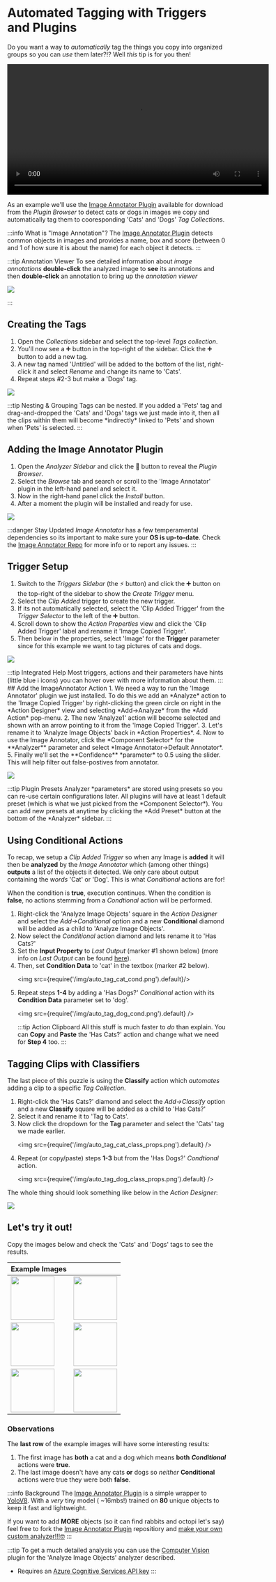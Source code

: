 # Automated Tagging with Triggers and Plugins
Do you want a way to *automatically* tag the things you copy into organized groups so you can *use* them later?!?
Well *this* tip is for you then!

<p align="center">
  <video controls height="300">
    <source src={require('/videos/auto_tagging.mp4').default} />
  </video>
</p>

As an example we'll use the [Image Annotator Plugin](https://www.github.com/monkeypaste/ImageAnnotator) available for download from the *Plugin Browser* to detect cats or dogs in images we copy and automatically tag them to cooresponding 'Cats' and 'Dogs' *Tag Collection*s.

:::info What is "Image Annotation"?
The [Image Annotator Plugin](https://www.github.com/monkeypaste/ImageAnnotator) detects common objects in images and provides a name, box and score (between 0 and 1 of how sure it is about the name) for each object it detects. 
:::

:::tip Annotation Viewer
To see detailed information about *image annotations* **double-click** the analyzed image to **see** its annotations and then **double-click** an annotation to bring up the *annotation viewer* 
<p class="figure"><img src={require('/img/auto_tag_annotations_view.png').default} /></p>

:::

## Creating the Tags
1. Open the *Collections* sidebar and select the top-level *Tags collection*.
2. You'll now see a ➕ button in the top-right of the sidebar. Click the ➕ button to add a new tag.
3. A new tag named 'Untitled' will be added to the bottom of the list, right-click it and select *Rename* and change its name to 'Cats'.
4. Repeat steps #2-3 but make a 'Dogs' tag.
<p class="figure narrow"><img src={require('/img/auto_tag_tag_setup.png').default} /></p>
:::tip Nesting & Grouping
Tags can be nested. If you added a 'Pets' tag and drag-and-dropped the 'Cats' and 'Dogs' tags we just made into it, then all the clips within them will become *indirectly* linked to 'Pets' and shown when 'Pets' is selected.
:::

## Adding the Image Annotator Plugin
1. Open the *Analyzer Sidebar* and click the 🧩 button to reveal the *Plugin Browser*.
2. Select the *Browse* tab and search or scroll to the 'Image Annotator' plugin in the left-hand panel and select it.
3. Now in the right-hand panel click the *Install* button.
4. After a moment the plugin will be installed and ready for use.
<p class="figure"><img src={require('/img/auto_tag_plugin_browser.png').default} /></p>

:::danger Stay Updated
*Image Annotator* has a few temperamental dependencies so its important to make sure your **OS is up-to-date**. Check the [Image Annotator Repo](https:/www.github.com/monkeypaste/ImageAnnotator) for more info or to report any issues.
:::
## Trigger Setup
1. Switch to the *Triggers Sidebar* (the ⚡ button) and click the ➕ button on the top-right of the sidebar to show the *Create Trigger* menu.
2. Select the *Clip Added* trigger to create the new trigger.
3. If its not automatically selected, select the 'Clip Added Trigger' from the *Trigger Selector* to the left of the ➕ button.
4. Scroll down to show the *Action Properties* view and click the 'Clip Added Trigger' label and rename it 'Image Copied Trigger'.
5. Then below in the properties, select 'Image' for the **Trigger** parameter since for this example we want to tag pictures of cats and dogs.
<p class="figure narrow"><img src={require('/img/auto_tag_trig_props.png').default} /></p>
:::tip Integrated Help
Most triggers, actions and their parameters have hints (little blue ℹ️ icons) you can hover over with more information about them.
:::
## Add the ImageAnnotator Action
1. We need a way to run the 'Image Annotator' plugin we just installed. To do this we add an *Analyze* action to the 'Image Copied Trigger' by right-clicking the green circle on right in the *Action Designer* view and selecting *Add->Analyze* from the *Add Action* pop-menu.
2. The new 'Analyze1' action will become selected and shown with an arrow pointing to it from the 'Image Copied Trigger'.
3. Let's rename it to 'Analyze Image Objects' back in *Action Properties*.
4. Now to use the Image Annotator, click the *Component Selector* for the **Analyzer** parameter and select *Image Annotator->Default Annotator*.
5. Finally we'll set the **Confidence** *parameter* to 0.5 using the slider. This will help filter out false-postives from annotator.
<p class="figure narrow"><img src={require('/img/auto_tag_ann_props.png').default} /></p>
:::tip Plugin Presets
Analyzer *parameters* are stored using presets so you can re-use certain configurations later. All plugins will have at least 1 default preset (which is what we just picked from the *Component Selector*). You can add new presets at anytime by clicking the *Add Preset* button at the bottom of the *Analyzer* sidebar. 
:::

## Using Conditional Actions
To recap, we setup a *Clip Added Trigger* so when any Image is **added** it will then be **analyzed** by the *Image Annotator* which (among other things) **outputs** a list of the objects it detected. We only care about output containing the *words* 'Cat' or 'Dog'. This is what *Conditional* actions are for! 

When the condition is **true**, execution continues. When the condition is **false**, no actions stemming from a *Condtional* action will be performed.
1. Right-click the 'Analyze Image Objects' square in the *Action Designer* and select the *Add->Conditional* option and a new **Conditional** diamond will be added as a child to 'Analyze Image Objects'.
2. Now select the *Conditional* action diamond and lets rename it to 'Has Cats?'
3. Set the **Input Property** to *Last Output* (marker #1 shown below) (more info on *Last Output* can be found [here](../triggers/index.md#last-output)).
4. Then, set **Condition Data** to 'cat' in the textbox (marker #2 below). <p class="figure narrow"><img src={require('/img/auto_tag_cat_cond.png').default}/></p>
5. Repeat steps **1-4** by adding a 'Has Dogs?' *Conditional* action with its **Condition Data** parameter set to 'dog'. <p  class="figure narrow"><img src={require('/img/auto_tag_dog_cond.png').default} /></p>
:::tip Action Clipboard
All this stuff is much faster to *do* than explain. You can **Copy** and **Paste** the 'Has Cats?' action and change what we need for **Step 4** too.
:::


## Tagging Clips with Classifiers
The last piece of this puzzle is using the **Classify** action which *automates* adding a clip to a specific *Tag Collection*.
1. Right-click the 'Has Cats?' diamond and select the *Add->Classify* option and a new **Classify** square will be added as a child to 'Has Cats?'
2. Select it and rename it to 'Tag to Cats'.
3. Now click the dropdown for the **Tag** parameter and select the 'Cats' tag we made earlier.<p class="figure narrow"><img src={require('/img/auto_tag_cat_class_props.png').default} /></p>
4. Repeat (or copy/paste) steps **1-3** but from the 'Has Dogs?' *Condtional* action.<p class="figure narrow"><img src={require('/img/auto_tag_dog_class_props.png').default} /></p>

The whole thing should look something like below in the *Action Designer*:

<p class="figure"><img src={require('/img/auto_tag_complete_designer.png').default} /></p>


## Let's try it out!
Copy the images below and check the 'Cats' and 'Dogs' tags to see the results.

|Example Images| |
|---|---|
|<img src="https://upload.wikimedia.org/wikipedia/commons/thumb/2/25/Siam_lilacpoint.jpg/294px-Siam_lilacpoint.jpg" width="100"/> |<img src="https://upload.wikimedia.org/wikipedia/commons/thumb/1/15/Cat_August_2010-4.jpg/362px-Cat_August_2010-4.jpg"  width="100"/>|
|<img src="https://upload.wikimedia.org/wikipedia/commons/thumb/c/c8/Black_Labrador_Retriever_-_Male_IMG_3323.jpg/202px-Black_Labrador_Retriever_-_Male_IMG_3323.jpg" width="100"/> |<img src="https://upload.wikimedia.org/wikipedia/commons/thumb/7/7a/Huskiesatrest.jpg/290px-Huskiesatrest.jpg"  width="100"/>|<img src="https://upload.wikimedia.org/wikipedia/commons/thumb/9/9b/Chin_posing.jpg/146px-Chin_posing.jpg" width="100"/> |
|<img src="https://upload.wikimedia.org/wikipedia/commons/thumb/7/79/Trillium_Poncho_cat_dog.jpg/440px-Trillium_Poncho_cat_dog.jpg" width="100"/> |<img src="https://upload.wikimedia.org/wikipedia/commons/thumb/5/57/Octopus2.jpg/440px-Octopus2.jpg" width="100"/> |


### Observations

The **last row** of the example images will have some interesting results:
1. The first image has **both** a cat and a dog which means **both** ***Conditional*** actions were **true**.
2. The last image doesn't have any cats **or** dogs so *neither* **Conditional** actions were true they were both **false**.

:::info Background
The [Image Annotator Plugin](https://www.github.com/monkeypaste/ImageAnnotator) is a simple wrapper to [YoloV8](https://yolov8.com/#:~:text=What%20is%20YOLOv8%3F,as%20a%20command%20line%20interface.). With a *very* tiny model ( ~16mbs!) trained on **80** unique objects to keep  it fast and lightweight. 

If you want to add **MORE** objects (so it can find rabbits and octopi let's say) feel free to fork the [Image Annotator Plugin](https://www.github.com/monkeypaste/ImageAnnotator) repositiory and [make your own custom analyzer!!!🤓](../plugins/plugin-development.md)
:::

:::tip
To get a much detailed analysis you can use the [Computer Vision](https://www.github.com/monkeypaste/ComputerVision) plugin for the 'Analyze Image Objects' analyzer described. 
* Requires an [Azure Cognitive Services API key](https://azure.microsoft.com/en-us/free/ai-services/)
:::



